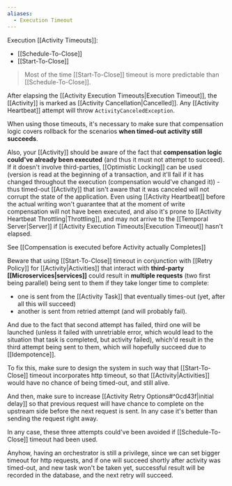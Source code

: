 ```yaml
---
aliases:
  - Execution Timeout
---
```

Execution [[Activity Timeouts]]:
- [[Schedule-To-Close]]
- [[Start-To-Close]]

> Most of the time [[Start-To-Close]] timeout is more predictable than [[Schedule-To-Close]].

After elapsing the [[Activity Execution Timeouts|Execution Timeout]], the [[Activity]] is marked as [[Activity Cancellation|Cancelled]]. Any [[Activity Heartbeat]] attempt will throw `ActivityCanceledException`.

When using those timeouts, it's necessary to make sure that compensation logic covers rollback for the scenarios **when timed-out activity still succeeds**. 

Also, your [[Activity]] should be aware of the fact that **compensation logic could've already been executed** (and thus it must not attempt to succeed). If it doesn't involve third-parties, [[Optimistic Locking]] can be used (version is read at the beginning of a transaction, and it'll fail if it has changed throughout the execution (compensation would've changed it)) - thus timed-out [[Activity]] that isn't aware that it was canceled will not corrupt the state of the application. Even using [[Activity Heartbeat]] before the actual writing won't guarantee that at the moment of write compensation will not have been executed, and also it's prone to [[Activity Heartbeat Throttling|Throttling]], and may not arrive to the [[Temporal Server|Server]] if [[Activity Execution Timeouts|Execution Timeout]] hasn't elapsed.

See [[Compensation is executed before Activity actually Completes]]

Beware that using [[Start-To-Close]] timeout in conjunction with [[Retry Policy]] for [[Activity|Activities]] that interact with **third-party [[Microservices|services]]** could result in **multiple requests** (two first being parallel) being sent to them if they take longer time to complete:
- one is sent from the [[Activity Task]] that eventually times-out (yet, after all this will succeed)
- another is sent from retried attempt (and will probably fail).

And due to the fact that second attempt has failed, third one will be launched (unless it failed with unretriable error, which would lead to the situation that task is completed, but activity failed), which'd result in the third attempt being sent to them, which will hopefully succeed due to [[Idempotence]].

To fix this, make sure to design the system in such way that [[Start-To-Close]] timeout incorporates http timeout, so that [[Activity|Activities]] would have no chance of being timed-out, and still alive. 

And then, make sure to increase [[Activity Retry Options#^0cd43f|initial delay]] so that previous request will have chance to complete on the upstream side before the next request is sent. In any case it's better than sending the request right away.

In any case, these three attempts could've been avoided if [[Schedule-To-Close]] timeout had been used.

Anyhow, having an orchestrator is still a privilege, since we can set bigger timeout for http requests, and if one will succeed shortly after activity was timed-out, and new task won't be taken yet, successful result will be recorded in the database, and the next retry will succeed.
